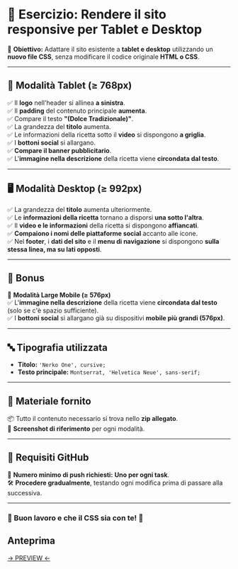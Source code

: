 # 🍰 Esercizio: **Rendere il sito responsive per Tablet e Desktop**  

🔹 **Obiettivo:** Adattare il sito esistente a **tablet e desktop** utilizzando un **nuovo file CSS**, senza modificare il codice originale **HTML o CSS**.  

---

## 📌 Modalità **Tablet** (≥ 768px)  

✅ Il **logo** nell'header si allinea **a sinistra**.  
✅ Il **padding** del contenuto principale **aumenta**.  
✅ Compare il testo **"(Dolce Tradizionale)"**.  
✅ La grandezza del **titolo** aumenta.  
✅ Le informazioni della ricetta sotto il **video** si dispongono **a griglia**.  
✅ I **bottoni social** si allargano.  
✅ **Compare il banner pubblicitario**.  
✅ L'**immagine nella descrizione** della ricetta viene **circondata dal testo**.  

---

## 🖥️ Modalità **Desktop** (≥ 992px)  

✅ La grandezza del **titolo** aumenta ulteriormente.  
✅ Le **informazioni della ricetta** tornano a disporsi **una sotto l'altra**.  
✅ Il **video e le informazioni** della ricetta si dispongono **affiancati**.  
✅ **Compaiono i nomi delle piattaforme social** accanto alle icone.  
✅ Nel **footer**, i **dati del sito** e il **menu di navigazione** si dispongono **sulla stessa linea, ma su lati opposti**.  

---

## 🎁 **Bonus**  

📱 **Modalità Large Mobile (≥ 576px)**  
✅ L'**immagine nella descrizione** della ricetta viene **circondata dal testo** (solo se c'è spazio sufficiente).  
✅ I **bottoni social** si allargano già su dispositivi **mobile più grandi (576px)**.  

---

## 🔤 **Tipografia utilizzata**  

- **Titolo:** `'Nerko One', cursive;`  
- **Testo principale:** `Montserrat, 'Helvetica Neue', sans-serif;`  

---

## 📂 **Materiale fornito**  

📦 Tutto il contenuto necessario si trova nello **zip allegato**.  
📸 **Screenshot di riferimento** per ogni modalità.  

---

## 🔄 **Requisiti GitHub**  

📌 **Numero minimo di push richiesti:** **Uno per ogni task**.  
🛠 **Procedere gradualmente**, testando ogni modifica prima di passare alla successiva.  

---

### 🚀 Buon lavoro e che il CSS sia con te! 🎨  

## Anteprima

[-> PREVIEW <-](https://simonelupone.github.io/htmlcss-responsive-layout/)